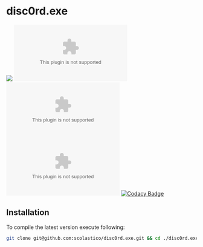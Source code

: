 # disc0rd.exe
[![](https://github.com/scolastico/disc0rd.exe/workflows/Java%20CI/badge.svg)](https://github.com/scolastico/disc0rd.exe/actions)
[![](https://shields.scolasti.co/github/v/release/scolastico/disc0rd.exe?include_prereleases)](https://github.com/scolastico/disc0rd.exe/releases)
[![](https://shields.scolasti.co/github/repo-size/scolastico/disc0rd.exe)](https://github.com/scolastico/disc0rd.exe/archive/master.zip)
[![](https://shields.scolasti.co/github/languages/top/scolastico/disc0rd.exe)](#)
[![Codacy Badge](https://api.codacy.com/project/badge/Grade/71d533724e734db8b21952959423500d)](#)

## Installation

To compile the latest version execute following:

```bash
git clone git@github.com:scolastico/disc0rd.exe.git && cd ./disc0rd.exe/ && mvn clean install compile assembly:single --file pom.xml && cp ./target/disc0rd-exe-jar-with-dependencies.jar ../disc0rd-exe-jar-with-dependencies.jar && cd ../ && rm -Rf ./disc0rd.exe/
```
